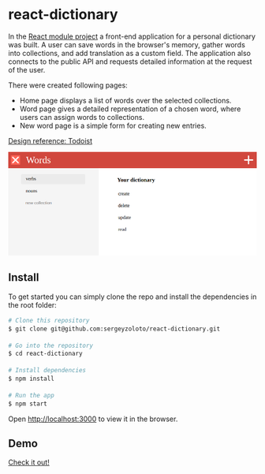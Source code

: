 # react-dictionary

In the [React module project](https://github.com/HackYourFuture/React/tree/master/week4) a front-end application for a personal dictionary was built. A user can save words in the browser's memory, gather words into collections, and add translation as a custom field. The application also connects to the public API and requests detailed information at the request of the user.

There were created following pages:
- Home page displays a list of words over the selected collections.
- Word page gives a detailed representation of a chosen word, where users can assign words to collections.
- New word page is a simple form for creating new entries.

[Design reference: Todoist](https://todoist.com/)

![Screenshot](assets/screenshot.png)

## Install

To get started you can simply clone the repo and install the dependencies in the root folder:

```bash
# Clone this repository
$ git clone git@github.com:sergeyzoloto/react-dictionary.git

# Go into the repository
$ cd react-dictionary

# Install dependencies
$ npm install

# Run the app
$ npm start
```

Open [http://localhost:3000](http://localhost:3000) to view it in the browser.

## Demo

[Check it out!](https://react-dictionary-application.netlify.app/)
